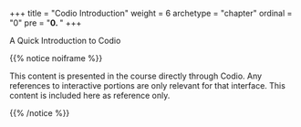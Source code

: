 +++
title = "Codio Introduction"
weight = 6
archetype = "chapter"
ordinal = "0"
pre = "<b>0. </b>"
+++


A Quick Introduction to Codio

{{% notice noiframe %}}

This content is presented in the course directly through Codio. Any references to interactive portions are only relevant for that interface. This content is included here as reference only. 

{{% /notice %}}
